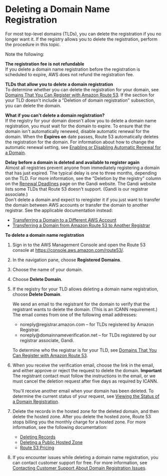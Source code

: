 # Deleting a Domain Name Registration<a name="domain-delete"></a>

For most top\-level domains \(TLDs\), you can delete the registration if you no longer want it\. If the registry allows you to delete the registration, perform the procedure in this topic\.

Note the following:

**The registration fee is not refundable**  
If you delete a domain name registration before the registration is scheduled to expire, AWS does not refund the registration fee\. 

**TLDs that allow you to delete a domain registration**  
To determine whether you can delete the registration for your domain, see [Domains That You Can Register with Amazon Route 53](registrar-tld-list.md)\. If the section for your TLD doesn't include a "Deletion of domain registration" subsection, you can delete the domain\.

**What if you can't delete a domain registration?**  
If the registry for your domain doesn't allow you to delete a domain name registration, you must wait for the domain to expire\. To ensure that the domain isn't automatically renewed, disable automatic renewal for the domain\. When the **Expires on** date passes, Route 53 automatically deletes the registration for the domain\. For information about how to change the automatic renewal setting, see [Enabling or Disabling Automatic Renewal for a Domain](domain-enable-disable-auto-renewal.md)\.

**Delay before a domain is deleted and available to register again**  
Almost all registries prevent anyone from immediately registering a domain that has just expired\. The typical delay is one to three months, depending on the TLD\. For more information, see the "Deletion by the registry" column on the [Renewal Deadlines](https://docs.gandi.net/en/domain_names/renew/deadlines.html) page on the Gandi website\. The Gandi website lists some TLDs that Route 53 doesn't support\. \(Gandi is our registrar associate\.\)  
Don't delete a domain and expect to reregister it if you just want to transfer the domain between AWS accounts or transfer the domain to another registrar\. See the applicable documentation instead:  
+ [Transferring a Domain to a Different AWS Account](domain-transfer-between-aws-accounts.md)
+ [Transferring a Domain from Amazon Route 53 to Another Registrar](domain-transfer-from-route-53.md)<a name="domain-delete-procedure"></a>

**To delete a domain name registration**

1. Sign in to the AWS Management Console and open the Route 53 console at [https://console\.aws\.amazon\.com/route53/](https://console.aws.amazon.com/route53/)\.

1. In the navigation pane, choose **Registered Domains**\.

1. Choose the name of your domain\.

1. Choose **Delete Domain**\.

1. If the registry for your TLD allows deleting a domain name registration, choose **Delete Domain**\.

   We send an email to the registrant for the domain to verify that the registrant wants to delete the domain\. \(This is an ICANN requirement\.\) The email comes from one of the following email addresses:
   + noreply@registrar\.amazon\.com – for TLDs registered by Amazon Registrar\.
   + noreply@domainnameverification\.net – for TLDs registered by our registrar associate, Gandi\.

   To determine who the registrar is for your TLD, see [Domains That You Can Register with Amazon Route 53](registrar-tld-list.md)\.

1. When you receive the verification email, choose the link in the email, and either approve or reject the request to delete the domain\. 
**Important**  
The registrant contact must follow the instructions in the email, or we must cancel the deletion request after five days as required by ICANN\.

   You'll receive another email when your domain has been deleted\. To determine the current status of your request, see [Viewing the Status of a Domain Registration](domain-view-status.md)\.

1. Delete the records in the hosted zone for the deleted domain, and then delete the hosted zone\. After you delete the hosted zone, Route 53 stops billing you the monthly charge for a hosted zone\. For more information, see the following documentation:
   + [Deleting Records](resource-record-sets-deleting.md)
   + [Deleting a Public Hosted Zone](DeleteHostedZone.md)
   + [Route 53 Pricing](https://aws.amazon.com/route53/pricing)

1. If you encounter issues while deleting a domain name registration, you can contact customer support for free\. For more information, see [Contacting Customer Support About Domain Registration Issues](domain-contact-support.md)\.